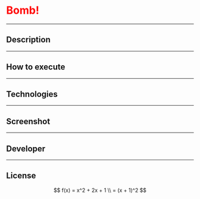 # <span style="color: red;">Bomb!</span>
___

## Description
___

## How to execute
___

## Technologies
___

## Screenshot
___

## Developer

___

## License

$$
f(x) = x^2 + 2x + 1 \\ 
= (x + 1)^2
$$
